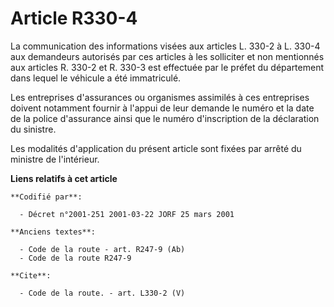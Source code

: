 # Article R330-4

La communication des informations visées aux articles L. 330-2 à L. 330-4 aux demandeurs autorisés par ces articles à les
solliciter et non mentionnés aux articles R. 330-2 et R. 330-3 est effectuée par le préfet du département dans lequel le
véhicule a été immatriculé. 

Les entreprises d'assurances ou organismes assimilés à ces entreprises doivent notamment fournir à l'appui de leur demande le
numéro et la date de la police d'assurance ainsi que le numéro d'inscription de la déclaration du sinistre. 

Les modalités d'application du présent article sont fixées par arrêté du ministre de l'intérieur.

**Liens relatifs à cet article**

	**Codifié par**:

	  - Décret n°2001-251 2001-03-22 JORF 25 mars 2001

	**Anciens textes**:

	  - Code de la route - art. R247-9 (Ab)
	  - Code de la route R247-9

	**Cite**:

	  - Code de la route. - art. L330-2 (V)
